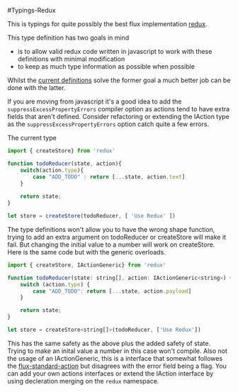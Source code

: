 #Typings-Redux

This is typings for quite possibly the best flux implementation [redux](https://github.com/rackt/redux).

This type definition has two goals in mind
- is to allow valid redux code written in javascript to work with these definitions with minimal modification
- to keep as much type information as possible when possible

Whilst the [current definitions](https://github.com/DefinitelyTyped/DefinitelyTyped/blob/master/redux/redux.d.ts) solve the former goal a much
better job can be done with the latter. 

If you are moving from javascript it's a good idea to add the `suppressExcessPropertyErrors` compiler option
as actions tend to have extra fields that aren't defined. Consider refactoring or extending the IAction type as the
`suppressExcessPropertyErrors`  option catch quite a few errors.

The current type 

```javascript
import { createStore} from 'redux'

function todoReducer(state, action){
	switch(action.type){
		case "ADD_TODO" : return [...state, action.text]
	}
	
	return state;
}

let store = createStore(todoReducer, [ 'Use Redux' ])
``` 
The type definitions won't allow you to have the wrong shape function, 
trying to add an extra argument on todoReducer or createStore will make it fail. But changing the initial value 
to a number will work on createStore. Here is the same code but with the generic overloads.

```javascript
import { createStore, IActionGeneric} from 'redux'

function todoReducer(state: string[], action: IActionGeneric<string>) {
	switch (action.type) {
		case "ADD_TODO": return [...state, action.payload]
	}

	return state;
}

let store = createStore<string[]>(todoReducer, ['Use Redux'])
``` 
This has the same safety as the above plus the added safety of state. 
Trying to make an inital value a number in this case won't compile. Also not the usage of an IActionGeneric,
this is a interface that somewhat followes the [flux-standard-action](https://github.com/acdlite/flux-standard-action) but disagrees with the error field being a flag.
You can add your own actions interfaces or extend the IAction interface by using decleration merging on the `redux` namespace.